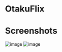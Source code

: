 # OtakuFlix
# Screenshots
![image](https://user-images.githubusercontent.com/48673995/101184119-567cea80-3676-11eb-92fe-8f531333309d.jpg)
![image](https://user-images.githubusercontent.com/48673995/101184732-0f432980-3677-11eb-93a6-dd55a35a106e.jpg)


